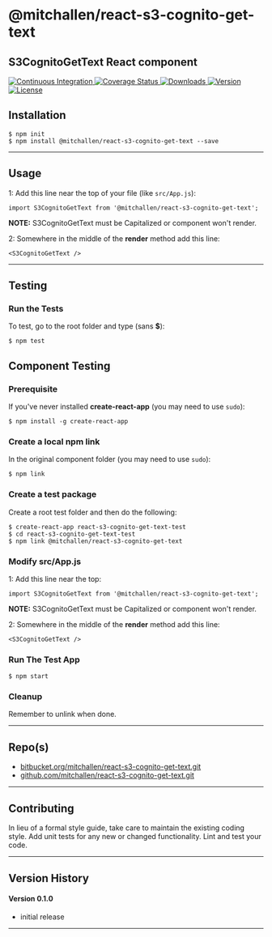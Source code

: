 @mitchallen/react-s3-cognito-get-text
==
S3CognitoGetText React component
--

<p align="left">
  <a href="https://circleci.com/gh/mitchallen/react-s3-cognito-get-text">
    <img src="https://img.shields.io/circleci/project/github/mitchallen/react-s3-cognito-get-text.svg" alt="Continuous Integration">
  </a>
  <a href="https://codecov.io/gh/mitchallen/react-s3-cognito-get-text">
    <img src="https://codecov.io/gh/mitchallen/react-s3-cognito-get-text/branch/master/graph/badge.svg" alt="Coverage Status">
  </a>
  <a href="https://npmjs.org/package/@mitchallen/react-s3-cognito-get-text">
    <img src="http://img.shields.io/npm/dt/@mitchallen/react-s3-cognito-get-text.svg?style=flat-square" alt="Downloads">
  </a>
  <a href="https://npmjs.org/package/@mitchallen/react-s3-cognito-get-text">
    <img src="http://img.shields.io/npm/v/@mitchallen/react-s3-cognito-get-text.svg?style=flat-square" alt="Version">
  </a>
  <a href="https://npmjs.com/package/@mitchallen/react-s3-cognito-get-text">
    <img src="https://img.shields.io/github/license/mitchallen/react-s3-cognito-get-text.svg" alt="License"></a>
  </a>
</p>

## Installation

    $ npm init
    $ npm install @mitchallen/react-s3-cognito-get-text --save
  
* * *

## Usage

1: Add this line near the top of your file (like ```src/App.js```):

```
import S3CognitoGetText from '@mitchallen/react-s3-cognito-get-text';
```

__NOTE:__ S3CognitoGetText must be Capitalized or component won't render.

2: Somewhere in the middle of the __render__ method add this line:

```
<S3CognitoGetText />
```


* * *

## Testing

### Run the Tests

To test, go to the root folder and type (sans __$__):

    $ npm test
    
## Component Testing

### Prerequisite

If you've never installed __create-react-app__ (you may need to use ```sudo```):

```
$ npm install -g create-react-app
```

### Create a local npm link

In the original component folder (you may need to use ```sudo```):

```
$ npm link
```

### Create a test package

Create a root test folder and then do the following:

```
$ create-react-app react-s3-cognito-get-text-test
$ cd react-s3-cognito-get-text-test
$ npm link @mitchallen/react-s3-cognito-get-text
```

### Modify src/App.js

1: Add this line near the top:

```
import S3CognitoGetText from '@mitchallen/react-s3-cognito-get-text';
```

__NOTE:__ S3CognitoGetText must be Capitalized or component won't render.

2: Somewhere in the middle of the __render__ method add this line:

```
<S3CognitoGetText />
```

### Run The Test App

```
$ npm start
```

### Cleanup

Remember to unlink when done.
   
* * *
 
## Repo(s)

* [bitbucket.org/mitchallen/react-s3-cognito-get-text.git](https://bitbucket.org/mitchallen/react-s3-cognito-get-text.git)
* [github.com/mitchallen/react-s3-cognito-get-text.git](https://github.com/mitchallen/react-s3-cognito-get-text.git)

* * *

## Contributing

In lieu of a formal style guide, take care to maintain the existing coding style.
Add unit tests for any new or changed functionality. Lint and test your code.

* * *

## Version History

#### Version 0.1.0 

* initial release

* * *